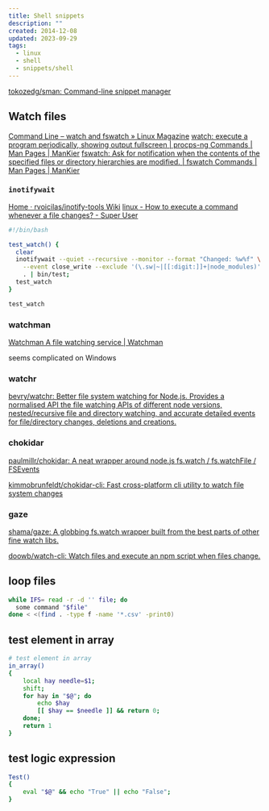 ```yaml
---
title: Shell snippets
description: ""
created: 2014-12-08
updated: 2023-09-29
tags:
  - linux
  - shell
  - snippets/shell
---
```


[tokozedg/sman: Command-line snippet manager](https://github.com/tokozedg/sman)

## Watch files

[Command Line – watch and fswatch » Linux Magazine](https://www.linux-magazine.com/Issues/2022/257/The-Watchmen)
[watch: execute a program periodically, showing output fullscreen | procps-ng Commands | Man Pages | ManKier](https://www.mankier.com/1/watch)
[fswatch: Ask for notification when the contents of the specified files or directory hierarchies are modified. | fswatch Commands | Man Pages | ManKier](https://www.mankier.com/1/fswatch)

### `inotifywait`

[Home · rvoicilas/inotify-tools Wiki](https://github.com/rvoicilas/inotify-tools/wiki)
[linux - How to execute a command whenever a file changes? - Super User](https://superuser.com/a/181543/82502)

```sh
#!/bin/bash

test_watch() {
  clear
  inotifywait --quiet --recursive --monitor --format "Changed: %w%f" \
    --event close_write --exclude '(\.sw|~|[[:digit:]]+|node_modules)' \
    . | bin/test;
  test_watch
}

test_watch
```

### watchman

[Watchman A file watching service | Watchman](https://facebook.github.io/watchman/)

seems complicated on Windows

### watchr

[bevry/watchr: Better file system watching for Node.js. Provides a normalised API the file watching APIs of different node versions, nested/recursive file and directory watching, and accurate detailed events for file/directory changes, deletions and creations.](https://github.com/bevry/watchr)

### chokidar

[paulmillr/chokidar: A neat wrapper around node.js fs.watch / fs.watchFile / FSEvents](https://github.com/paulmillr/chokidar)

[kimmobrunfeldt/chokidar-cli: Fast cross-platform cli utility to watch file system changes](https://github.com/kimmobrunfeldt/chokidar-cli)

### gaze

[shama/gaze: A globbing fs.watch wrapper built from the best parts of other fine watch libs.](https://github.com/shama/gaze)

[doowb/watch-cli: Watch files and execute an npm script when files change.](https://github.com/doowb/watch-cli)

## loop files

```sh
while IFS= read -r -d '' file; do
  some command "$file"
done < <(find . -type f -name '*.csv' -print0)
```

## test element in array

```sh
# test element in array
in_array()
{
    local hay needle=$1;
    shift;
    for hay in "$@"; do
        echo $hay
        [[ $hay == $needle ]] && return 0;
    done;
    return 1
}
```

## test logic expression

```sh
Test()
{
    eval "$@" && echo "True" || echo "False";
}
```
